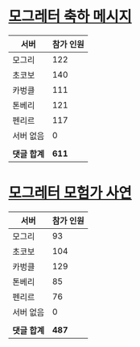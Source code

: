 # [모그레터 축하 메시지](./Event250701_v7_2_10th_moogleletter0.md)

|서버|참가 인원|
|-|-|
|모그리|122|
|초코보|140|
|카벙클|111|
|톤베리|121|
|펜리르|117|
|서버 없음|0|
|||
|**댓글 합계**|**611**|


# [모그레터 모험가 사연](./Event250701_v7_2_10th_moogleletter1.md)

|서버|참가 인원|
|-|-|
|모그리|93|
|초코보|104|
|카벙클|129|
|톤베리|85|
|펜리르|76|
|서버 없음|0|
|||
|**댓글 합계**|**487**|


